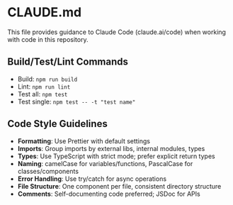 # CLAUDE.md

This file provides guidance to Claude Code (claude.ai/code) when working with code in this repository.

## Build/Test/Lint Commands
- Build: `npm run build`
- Lint: `npm run lint`
- Test all: `npm test`
- Test single: `npm test -- -t "test name"` 

## Code Style Guidelines
- **Formatting**: Use Prettier with default settings
- **Imports**: Group imports by external libs, internal modules, types
- **Types**: Use TypeScript with strict mode; prefer explicit return types
- **Naming**: camelCase for variables/functions, PascalCase for classes/components
- **Error Handling**: Use try/catch for async operations
- **File Structure**: One component per file, consistent directory structure
- **Comments**: Self-documenting code preferred; JSDoc for APIs